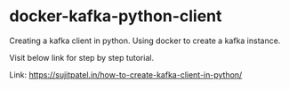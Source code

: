 # docker-kafka-python-client
Creating a kafka client in python. Using docker to create a kafka instance.

Visit below link for step by step tutorial.

Link: https://sujitpatel.in/how-to-create-kafka-client-in-python/
